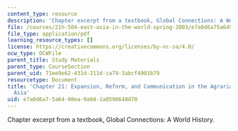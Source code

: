 ```yaml
---
content_type: resource
description: 'Chapter excerpt from a textbook, Global Connections: A World History.'
file: /courses/21h-504-east-asia-in-the-world-spring-2003/e7a0d6a75a6498ea9a041a8598648d70_perdue_21.pdf
file_type: application/pdf
learning_resource_types: []
license: https://creativecommons.org/licenses/by-nc-sa/4.0/
ocw_type: OCWFile
parent_title: Study Materials
parent_type: CourseSection
parent_uid: 71ee9e62-431d-211d-ca79-3abcf4981b79
resourcetype: Document
title: 'Chapter 21: Expansion, Reform, and Communication in the Agrarian Empires of
  Asia'
uid: e7a0d6a7-5a64-98ea-9a04-1a8598648d70
---
```

Chapter excerpt from a textbook, Global Connections: A World History.